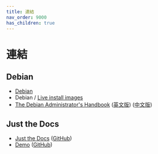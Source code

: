```yaml
---
title: 連結
nav_order: 9000
has_children: true
---
```


# 連結


## Debian

* [Debian](https://www.debian.org/)
* Debian / [Live install images](https://www.debian.org/CD/live/)
* [The Debian Administrator's Handbook](https://debian-handbook.info/) ([英文版](https://debian-handbook.info/browse/stable/)) ([中文版](https://debian-handbook.info/browse/zh-TW/stable/index.html))


## Just the Docs

* [Just the Docs](https://pmarsceill.github.io/just-the-docs/) ([GitHub](https://github.com/pmarsceill/just-the-docs))
* [Demo](https://pmarsceill.github.io/jtd-remote/) ([GitHub](https://github.com/pmarsceill/jtd-remote))
